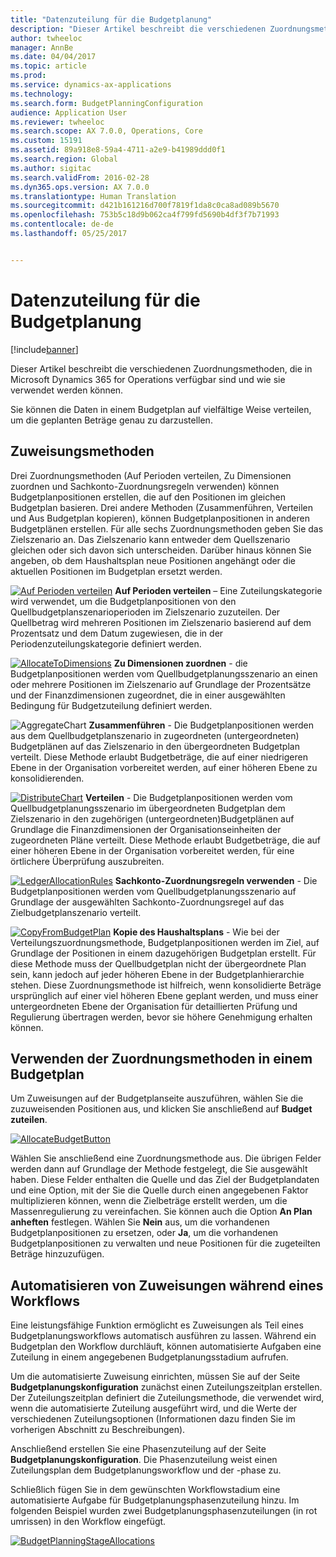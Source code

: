 ```yaml
---
title: "Datenzuteilung für die Budgetplanung"
description: "Dieser Artikel beschreibt die verschiedenen Zuordnungsmethoden, die in Microsoft Dynamics 365 for Operations verfügbar sind und wie sie verwendet werden können."
author: twheeloc
manager: AnnBe
ms.date: 04/04/2017
ms.topic: article
ms.prod: 
ms.service: dynamics-ax-applications
ms.technology: 
ms.search.form: BudgetPlanningConfiguration
audience: Application User
ms.reviewer: twheeloc
ms.search.scope: AX 7.0.0, Operations, Core
ms.custom: 15191
ms.assetid: 89a918e8-59a4-4711-a2e9-b41989ddd0f1
ms.search.region: Global
ms.author: sigitac
ms.search.validFrom: 2016-02-28
ms.dyn365.ops.version: AX 7.0.0
ms.translationtype: Human Translation
ms.sourcegitcommit: d421b161216d700f7819f1da8c0ca8ad089b5670
ms.openlocfilehash: 753b5c18d9b062ca4f799fd5690b4df3f7b71993
ms.contentlocale: de-de
ms.lasthandoff: 05/25/2017


---
```


# <a name="budget-planning-data-allocation"></a>Datenzuteilung für die Budgetplanung

[!include[banner](../includes/banner.md)]


Dieser Artikel beschreibt die verschiedenen Zuordnungsmethoden, die in Microsoft Dynamics 365 for Operations verfügbar sind und wie sie verwendet werden können.  

Sie können die Daten in einem Budgetplan auf vielfältige Weise verteilen, um die geplanten Beträge genau zu darzustellen.

## <a name="allocation-methods"></a>Zuweisungsmethoden
Drei Zuordnungsmethoden (Auf Perioden verteilen, Zu Dimensionen zuordnen und Sachkonto-Zuordnungsregeln verwenden) können Budgetplanpositionen erstellen, die auf den Positionen im gleichen Budgetplan basieren. Drei andere Methoden (Zusammenführen, Verteilen und Aus Budgetplan kopieren), können Budgetplanpositionen in anderen Budgetplänen erstellen. Für alle sechs Zuordnungsmethoden geben Sie das Zielszenario an. Das Zielszenario kann entweder dem Quellszenario gleichen oder sich davon sich unterscheiden. Darüber hinaus können Sie angeben, ob dem Haushaltsplan neue Positionen angehängt oder die aktuellen Positionen im Budgetplan ersetzt werden.

[![Auf Perioden verteilen](./media/allocateacrossperiods-300x259.png)](./media/allocateacrossperiods.png)
**Auf Perioden verteilen** – Eine Zuteilungskategorie wird verwendet, um die Budgetplanpositionen von den Quellbudgetplanszenarioperioden im Zielszenario zuzuteilen. Der Quellbetrag wird mehreren Positionen im Zielszenario basierend auf dem Prozentsatz und dem Datum zugewiesen, die in der Periodenzuteilungskategorie definiert werden.         

[![AllocateToDimensions](./media/allocatetodimensions.jpg)](./media/allocatetodimensions.jpg)
**Zu Dimensionen zuordnen** - die Budgetplanpositionen werden vom Quellbudgetplanungsszenario an einen oder mehrere Positionen im Zielszenario auf Grundlage der Prozentsätze und der Finanzdimensionen zugeordnet, die in einer ausgewählten Bedingung für Budgetzuteilung definiert werden.           

![AggregateChart](./media/aggregatechart-300x230.png)
**Zusammenführen** - Die Budgetplanpositionen werden aus dem Quellbudgetplanszenario in zugeordneten (untergeordneten) Budgetplänen auf das Zielszenario in den übergeordneten Budgetplan verteilt. Diese Methode erlaubt Budgetbeträge, die auf einer niedrigeren Ebene in der Organisation vorbereitet werden, auf einer höheren Ebene zu konsolidierenden.          

[![DistributeChart](./media/distributechart-300x230.png)](./media/distributechart.png)
**Verteilen** - Die Budgetplanpositionen werden vom Quellbudgetplanungsszenario im übergeordneten Budgetplan dem Zielszenario in den zugehörigen (untergeordneten)Budgetplänen auf Grundlage die Finanzdimensionen der Organisationseinheiten der zugeordneten Pläne verteilt. Diese Methode erlaubt Budgetbeträge, die auf einer höheren Ebene in der Organisation vorbereitet werden, für eine örtlichere Überprüfung auszubreiten.           

[![LedgerAllocationRules](./media/ledgerallocationrules-300x202.png)](./media/ledgerallocationrules.png)
**Sachkonto-Zuordnungsregeln verwenden** - Die Budgetplanpositionen werden vom Quellbudgetplanungsszenario auf Grundlage der ausgewählten Sachkonto-Zuordnungsregel auf das Zielbudgetplanszenario verteilt. 

[![CopyFromBudgetPlan](./media/copyfrombudgetplan-187x300.png)](./media/copyfrombudgetplan.png)
**Kopie des Haushaltsplans** - Wie bei der Verteilungszuordnungsmethode, Budgetplanpositionen werden im Ziel, auf Grundlage der Positionen in einem dazugehörigen Budgetplan erstellt. Für diese Methode muss der Quellbudgetplan nicht der übergeordnete Plan sein, kann jedoch auf jeder höheren Ebene in der Budgetplanhierarchie stehen. Diese Zuordnungsmethode ist hilfreich, wenn konsolidierte Beträge ursprünglich auf einer viel höheren Ebene geplant werden, und muss einer untergeordneten Ebene der Organisation für detaillierten Prüfung und Regulierung übertragen werden, bevor sie höhere Genehmigung erhalten können.          

## <a name="using-allocation-methods-in-a-budget-plan"></a>Verwenden der Zuordnungsmethoden in einem Budgetplan
Um Zuweisungen auf der Budgetplanseite auszuführen, wählen Sie die zuzuweisenden Positionen aus, und klicken Sie anschließend auf **Budget zuteilen**.

[![AllocateBudgetButton](./media/allocatebudgetbutton-300x84.png)](./media/allocatebudgetbutton.png) 

Wählen Sie anschließend eine Zuordnungsmethode aus. Die übrigen Felder werden dann auf Grundlage der Methode festgelegt, die Sie ausgewählt haben. Diese Felder enthalten die Quelle und das Ziel der Budgetplandaten und eine Option, mit der Sie die Quelle durch einen angegebenen Faktor multiplizieren können, wenn die Zielbeträge erstellt werden, um die Massenregulierung zu vereinfachen. Sie können auch die Option **An Plan anheften** festlegen. Wählen Sie **Nein** aus, um die vorhandenen Budgetplanpositionen zu ersetzen, oder **Ja**, um die vorhandenen Budgetplanpositionen zu verwalten und neue Positionen für die zugeteilten Beträge hinzuzufügen.

## <a name="automating-allocations-during-a-workflow"></a>Automatisieren von Zuweisungen während eines Workflows
Eine leistungsfähige Funktion ermöglicht es Zuweisungen als Teil eines Budgetplanungsworkflows automatisch ausführen zu lassen. Während ein Budgetplan den Workflow durchläuft, können automatisierte Aufgaben eine Zuteilung in einem angegebenen Budgetplanungsstadium aufrufen. 

Um die automatisierte Zuweisung einrichten, müssen Sie auf der Seite **Budgetplanungskonfiguration** zunächst einen Zuteilungszeitplan erstellen. Der Zuteilungszeitplan definiert die Zuteilungsmethode, die verwendet wird, wenn die automatisierte Zuteilung ausgeführt wird, und die Werte der verschiedenen Zuteilungsoptionen (Informationen dazu finden Sie im vorherigen Abschnitt zu Beschreibungen). 

Anschließend erstellen Sie eine Phasenzuteilung auf der Seite **Budgetplanungskonfiguration**. Die Phasenzuteilung weist einen Zuteilungsplan dem Budgetplanungsworkflow und der -phase zu. 

Schließlich fügen Sie in dem gewünschten Workflowstadium eine automatisierte Aufgabe für Budgetplanungsphasenzuteilung hinzu. Im folgenden Beispiel wurden zwei Budgetplanungsphasenzuteilungen (in rot umrissen) in den Workflow eingefügt.

[![BudgetPlanningStageAllocations](./media/budgetplanningstageallocations-300x300.png)](./media/budgetplanningstageallocations.png)




